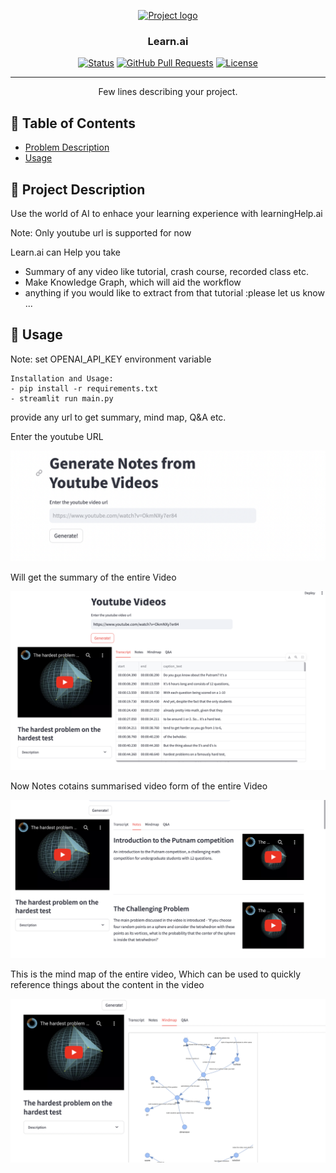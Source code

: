 <p align="center">
  <a href="" rel="noopener">
 <img src="https://i.imgur.com/AZ2iWek.png" alt="Project logo"></a>
</p>
<h3 align="center">Learn.ai</h3>

<div align="center">


[![Status](https://img.shields.io/badge/status-active-success.svg)]()
[![GitHub Pull Requests](https://img.shields.io/github/issues-pr/kylelobo/The-Documentation-Compendium.svg)](https://github.com/kylelobo/The-Documentation-Compendium/pulls)
[![License](https://img.shields.io/badge/license-MIT-blue.svg)](LICENSE.md)

</div>

---

<p align="center"> Few lines describing your project.
    <br> 
</p>

## 📝 Table of Contents

- [Problem Description](#problem_statement)
- [Usage](#usage)

## 🧐 Project Description <a name = "problem_statement"></a>

Use the world of AI to enhace your learning experience with learningHelp.ai

Note: Only youtube url is supported for now

Learn.ai can Help you take
- Summary of any video like tutorial, crash course, recorded class etc.
- Make Knowledge Graph, which will aid the workflow
- anything if you would like to extract from that tutorial :please let us know ...



## 🎈 Usage <a name="usage"></a>

Note: set OPENAI_API_KEY environment variable

```
Installation and Usage:
- pip install -r requirements.txt
- streamlit run main.py
```

provide any url to get summary, mind map, Q&A etc.

Enter the youtube URL

![Alt text](<Screenshot 2023-11-05 at 12.52.17 PM.png>)


Will get the summary of the  entire Video

![Alt text](<Screenshot 2023-11-05 at 12.52.46 PM.png>)

Now Notes cotains summarised video form of the entire Video

![Alt text](<Screenshot 2023-11-05 at 12.52.53 PM.png>)

This is the mind map of the entire video, Which can be used to quickly reference things about the content in the video

![Alt text](<Screenshot 2023-11-05 at 12.53.05 PM.png>)
